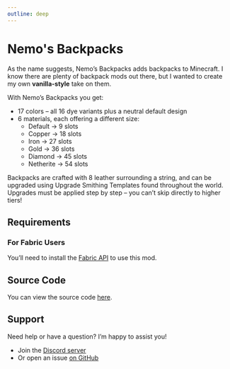 ```yaml
---
outline: deep
---
```


# Nemo's Backpacks

As the name suggests, Nemo’s Backpacks adds backpacks to Minecraft.
I know there are plenty of backpack mods out there, but I wanted to create my own **vanilla-style** take on them.

With Nemo’s Backpacks you get:
- 17 colors – all 16 dye variants plus a neutral default design
- 6 materials, each offering a different size:
    - Default → 9 slots
    - Copper → 18 slots
    - Iron → 27 slots
    - Gold → 36 slots
    - Diamond → 45 slots
    - Netherite → 54 slots

Backpacks are crafted with 8 leather surrounding a string, and can be upgraded using Upgrade Smithing Templates found throughout the world.
Upgrades must be applied step by step – you can’t skip directly to higher tiers!

<!--@include: @/../templates/minecraft-note.md-->

## Requirements

### For Fabric Users

You’ll need to install the [Fabric API](https://www.curseforge.com/minecraft/mc-mods/fabric-api) to use this mod.

## Source Code

You can view the source code [here](https://github.com/NemoNotFound/NemosBackpacks).

## Support

Need help or have a question? I’m happy to assist you!

- Join the [Discord server](https://discord.com/invite/yxs9dga)
- Or open an issue [on GitHub](https://github.com/NemoNotFound/NemosBackpacks/issues)
